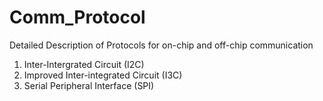 # Comm_Protocol
Detailed Description of Protocols for on-chip and off-chip communication

1. Inter-Intergrated Circuit (I2C)  
2. Improved Inter-integrated Circuit (I3C)
3. Serial Peripheral Interface (SPI)
